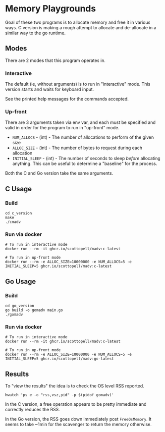 # Memory Playgrounds

Goal of these two programs is to allocate memory and free it in various ways.
C version is making a rough attempt to allocate and de-allocate in a similar way to the go runtime.

## Modes
There are 2 modes that this program operates in.
### Interactive
The default (ie, without arguments) is to run in "interactive" mode.
This version starts and waits for keyboard input.

See the printed help messages for the commands accepted.

### Up-front
There are 3 arguments taken via env var, and each must be specified and valid in
order for the program to run in "up-front" mode.

- `NUM_ALLOCS` - (int) - The number of allocations to perform of the given size
- `ALLOC_SIZE` - (int) - The number of bytes to request during each allocation
- `INITIAL_SLEEP` - (int) - The number of seconds to sleep _before_ allocating
  anything. This can be useful to determine a "baseline" for the process.

Both the C and Go version take the same arguments.

## C Usage
### Build
```
cd c_version
make
./cmadv
```

### Run via docker
```
# To run in interactive mode
docker run --rm -it ghcr.io/scottopell/madv:c-latest

# To run in up-front mode
docker run --rm -e ALLOC_SIZE=10000000 -e NUM_ALLOCS=5 -e INITIAL_SLEEP=5 ghcr.io/scottopell/madv:c-latest
```

## Go Usage
### Build
```
cd go_version
go build -o gomadv main.go
./gomadv
```

### Run via docker
```
# To run in interactive mode
docker run --rm -it ghcr.io/scottopell/madv:c-latest

# To run in up-front mode
docker run --rm -e ALLOC_SIZE=10000000 -e NUM_ALLOCS=5 -e INITIAL_SLEEP=5 ghcr.io/scottopell/madv:go-latest
```

## Results
To "view the results" the idea is to check the OS level RSS reported.

```
hwatch 'ps e -o "rss,vsz,pid" -p $(pidof gomadv)'
```

In the C version, a free operation appears to be pretty immediate and correctly reduces the
RSS.

In the Go version, the RSS goes down immediately post `FreeOsMemory`.
It seems to take ~1min for the scavenger to return the memory otherwise.

